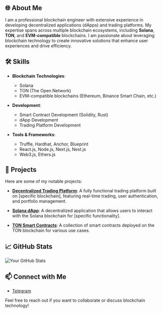 <!--
**superkidhedpay/superkidhedpay** is a ✨ _special_ ✨ repository because its `README.md` (this file) appears on your GitHub profile.

Here are some ideas to get you started:

- 🔭 I’m currently working on ...
- 🌱 I’m currently learning ...
- 👯 I’m looking to collaborate on ...
- 🤔 I’m looking for help with ...
- 💬 Ask me about ...
- 📫 How to reach me: ...
- 😄 Pronouns: ...
- ⚡ Fun fact: ...
-->

## 🌐 About Me
I am a professional blockchain engineer with extensive experience in developing decentralized applications (dApps) and trading platforms. My expertise spans across multiple blockchain ecosystems, including **Solana**, **TON**, and **EVM-compatible** blockchains. I am passionate about leveraging blockchain technology to create innovative solutions that enhance user experiences and drive efficiency.

## 🛠️ Skills
- **Blockchain Technologies**:
  - Solana
  - TON (The Open Network)
  - EVM-compatible blockchains (Ethereum, Binance Smart Chain, etc.)
  
- **Development**:
  - Smart Contract Development (Solidity, Rust)
  - dApp Development
  - Trading Platform Development

- **Tools & Frameworks**:
  - Truffle, Hardhat, Anchor, Blueprint
  - React.js, Node.js, Next.js, Nest.js
  - Web3.js, Ethers.js

## 🚀 Projects
Here are some of my notable projects:

- [**Decentralized Trading Platform**](https://github.com/superkidhedpay/hedpay): A fully functional trading platform built on [specific blockchain], featuring real-time trading, user authentication, and portfolio management.
  
- [**Solana dApp**](https://github.com/superkidhedpay/solana-dapp): A decentralized application that allows users to interact with the Solana blockchain for [specific functionality].

- [**TON Smart Contracts**](https://github.com/superkidhedpay/ton-smart-contracts): A collection of smart contracts deployed on the TON blockchain for various use cases.

## 📈 GitHub Stats
![Your GitHub Stats](https://github-readme-stats.vercel.app/api?username=superkidhedpay&show_icons=true&theme=radical)

## 📫 Connect with Me
<!-- - [LinkedIn](https://www.linkedin.com/in/yourprofile)
- [Twitter](https://twitter.com/yourprofile)
- [Personal Website](https://yourwebsite.com) -->
- [Telegram](https://t.me/cryptomusha)


Feel free to reach out if you want to collaborate or discuss blockchain technology!

